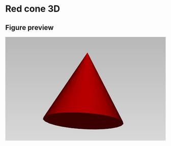 # Red cone 3D
## Figure preview
![Image text](https://github.com/LinaHuertas7/red_cone_3D/blob/main/cone_img.PNG)
